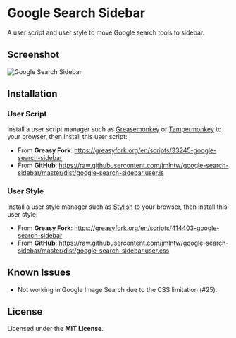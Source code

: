 # Google Search Sidebar

A user script and user style to move Google search tools to sidebar.

## Screenshot

![Google Search Sidebar](https://raw.githubusercontent.com/jmlntw/google-search-sidebar/master/screenshot.png)

## Installation

### User Script

Install a user script manager such as [Greasemonkey](http://www.greasespot.net/) or [Tampermonkey](https://tampermonkey.net/) to your browser, then install this user script:

- From **Greasy Fork**: https://greasyfork.org/en/scripts/33245-google-search-sidebar
- From **GitHub**: https://raw.githubusercontent.com/jmlntw/google-search-sidebar/master/dist/google-search-sidebar.user.js

### User Style

Install a user style manager such as [Stylish](https://userstyles.org/help/stylish) to your browser, then install this user style:

- From **Greasy Fork**: https://greasyfork.org/en/scripts/414403-google-search-sidebar
- From **GitHub**: https://raw.githubusercontent.com/jmlntw/google-search-sidebar/master/dist/google-search-sidebar.user.css

## Known Issues

- Not working in Google Image Search due to the CSS limitation (#25).

## License

Licensed under the **MIT License**.
